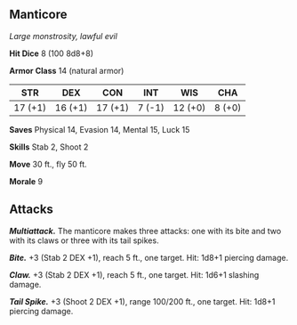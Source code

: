 ## Manticore

*Large monstrosity, lawful evil*

**Hit Dice** 8 (100 8d8+8)

**Armor Class** 14 (natural armor)

| STR     | DEX     | CON     | INT     | WIS     | CHA     |
|---------|---------|---------|---------|---------|---------|
| 17 (+1) | 16 (+1) | 17 (+1) |  7 (-1) | 12 (+0) |  8 (+0) |

**Saves** Physical 14, Evasion 14, Mental 15, Luck 15

**Skills** Stab 2, Shoot 2

**Move** 30 ft., fly 50 ft.

**Morale** 9

## Attacks

***Multiattack.*** The manticore makes three attacks: one with its bite and two with its claws or three with its tail spikes.

***Bite.*** +3 (Stab 2 DEX +1), reach 5 ft., one target. Hit: 1d8+1 piercing damage.

***Claw.*** +3 (Stab 2 DEX +1), reach 5 ft., one target. Hit: 1d6+1 slashing damage.

***Tail Spike.*** +3 (Shoot 2 DEX +1), range 100/200 ft., one target. Hit: 1d8+1 piercing damage.

